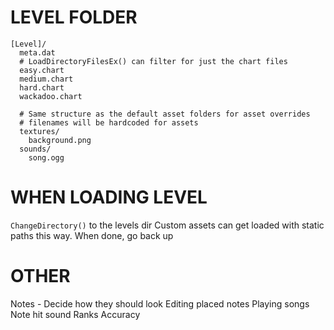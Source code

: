 # LEVEL FOLDER
```
[Level]/
  meta.dat
  # LoadDirectoryFilesEx() can filter for just the chart files
  easy.chart
  medium.chart
  hard.chart
  wackadoo.chart

  # Same structure as the default asset folders for asset overrides
  # filenames will be hardcoded for assets
  textures/    
    background.png
  sounds/
    song.ogg
```

# WHEN LOADING LEVEL
`ChangeDirectory()` to the levels dir
Custom assets can get loaded with static paths this way.
When done, go back up

# OTHER
Notes - Decide how they should look
Editing placed notes
Playing songs
Note hit sound
Ranks
Accuracy

